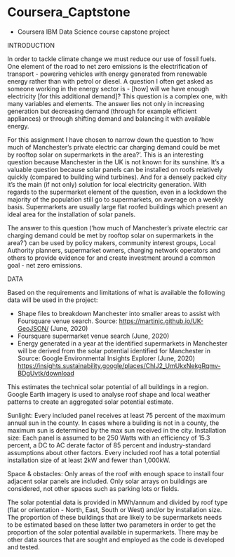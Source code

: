# Coursera_Captstone
- Coursera IBM Data Science course capstone project 


INTRODUCTION

In order to tackle climate change we must reduce our use of fossil fuels. One element of the road to net zero emissions is the electrification of transport - powering vehicles with energy generated from renewable energy rather than with petrol or diesel. A question I often get asked as someone working in the energy sector is - [how] will we have enough electricity [for this additional demand]? This question is a complex one, with many variables and elements. The answer lies not only in increasing generation but decreasing demand (through for example efficient appliances) or through shifting demand and balancing it with available energy. 

For this assignment I have chosen to narrow down the question to ‘how much of Manchester’s private electric car charging demand could be met by rooftop solar on supermarkets in the area?’. This is an interesting question because Manchester in the UK is not known for its sunshine. It’s a valuable question because solar panels can be installed on roofs relatively quickly (compared to building wind turbines). And for a densely packed city it’s the main (if not only) solution for local electricity generation. With regards to the supermarket element of the question, even in a lockdown the majority of the population still go to supermarkets, on average on a weekly basis. Supermarkets are usually large flat roofed buildings which present an ideal area for the installation of solar panels. 

The answer to this question (‘how much of Manchester’s private electric car charging demand could be met by rooftop solar on supermarkets in the area?’) can be used by policy makers, community interest groups, Local Authority planners, supermarket owners, charging network operators and others to provide evidence for and create investment around a common goal - net zero emissions.


DATA

Based on the requirements and limitations of what is available the following data will be used in the project:

- Shape files to breakdown Manchester into smaller areas to assist with Foursquare venue search. Source: https://martinjc.github.io/UK-GeoJSON/ (June, 2020)
- Foursquare supermarket venue search (June, 2020)
- Energy generated in a year at the identified supermarkets in Manchester will be derived from the solar potential identified for Manchester in Source: Google Environmental Insights Explorer (June, 2020) https://insights.sustainability.google/places/ChIJ2_UmUkxNekgRqmv-BDgUvtk/download

This estimates the technical solar potential of all buildings in a region. Google Earth imagery is used to analyse roof shape and local weather patterns to create an aggregated solar potential estimate. 

Sunlight: Every included panel receives at least 75 percent of the maximum annual sun in the county. In cases where a building is not in a county, the maximum sun is determined by the max sun received in the city.
Installation size: Each panel is assumed to be 250 Watts with an efficiency of 15.3 percent, a DC to AC derate factor of 85 percent and industry-standard assumptions about other factors. Every included roof has a total potential installation size of at least 2kW and fewer than 1,000kW.

Space & obstacles: Only areas of the roof with enough space to install four adjacent solar panels are included. Only solar arrays on buildings are considered, not other spaces such as parking lots or fields.

The solar potential data is provided in MWh/annum and divided by roof type (flat or orientation - North, East, South or West) and/or by installation size. The proportion of these buildings that are likely to be supermarkets needs to be estimated based on these latter two parameters in order to get the proportion of the solar potential available in supermarkets. There may be other data sources that are sought and employed as the code is developed and tested.

